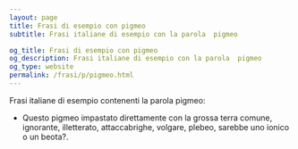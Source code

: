 ```yaml
---
layout: page
title: Frasi di esempio con pigmeo 
subtitle: Frasi italiane di esempio con la parola  pigmeo

og_title: Frasi di esempio con pigmeo 
og_description: Frasi italiane di esempio con la parola  pigmeo
og_type: website
permalink: /frasi/p/pigmeo.html
---
```


Frasi italiane di esempio contenenti la parola pigmeo:


- Questo pigmeo impastato direttamente con la grossa terra comune, ignorante, illetterato, attaccabrighe, volgare, plebeo, sarebbe uno ionico o un beota?.
